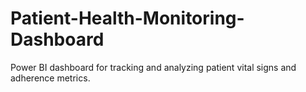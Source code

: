 # Patient-Health-Monitoring-Dashboard
Power BI dashboard for tracking and analyzing patient vital signs and adherence metrics.
